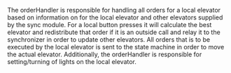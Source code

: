 The orderHandler is responsible for handling all orders for a local elevator based on information on for the local elevator and other elevators supplied by the sync module.
For a local button presses it will calculate the best elevator and redistribute that order if it is an outside call and relay it to the synchronizer in order to update other elevators. All orders that is to be executed by the local elevator is sent to the state machine in order to move the actual elevator. Additionally, the orderHandler
is responsible for setting/turning of lights on the local elevator.
